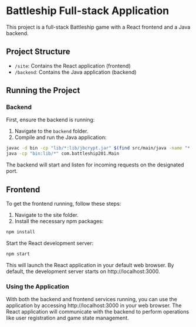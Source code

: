 
# Battleship Full-stack Application

This project is a full-stack Battleship game with a React frontend and a Java backend.

## Project Structure

- `/site`: Contains the React application (frontend)
- `/backend`: Contains the Java application (backend)

## Running the Project

### Backend

First, ensure the backend is running:

1. Navigate to the `backend` folder.
2. Compile and run the Java application:

```bash
javac -d bin -cp "lib/*:lib/jbcrypt.jar" $(find src/main/java -name "*.java")
java -cp "bin:lib/*" com.battleship201.Main
```

The backend will start and listen for incoming requests on the designated port.

## Frontend
To get the frontend running, follow these steps:
1. Navigate to the site folder.
1. Install the necessary npm packages:

```bash
npm install
```

Start the React development server:

```bash
npm start
```

This will launch the React application in your default web browser. By default, the development server starts on http://localhost:3000.

### Using the Application
With both the backend and frontend services running, you can use the application by accessing http://localhost:3000 in your web browser. The React application will communicate with the backend to perform operations like user registration and game state management.

